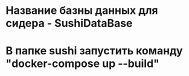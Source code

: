 # Название базны данных для сидера - SushiDataBase
# В папке sushi запустить команду "docker-compose up --build"